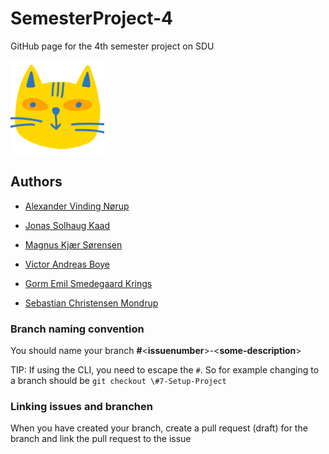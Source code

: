 # SemesterProject-4
GitHub page for the 4th semester project on SDU

<img src="./assets/icons/cat-icon-fullsize.png" alt="Modulemon Icon" width="150" height="150" />

## Authors
* [Alexander Vinding Nørup](https://github.com/AlexanderNorup)

* [Jonas Solhaug Kaad](https://github.com/JonasKaad)

* [Magnus Kjær Sørensen](https://github.com/magnuskjaer)

* [Victor Andreas Boye](https://github.com/VictorABoye)

* [Gorm Emil Smedegaard Krings](https://github.com/Gorm2303)

* [Sebastian Christensen Mondrup](https://github.com/SebMon)

### Branch naming convention
You should name your branch **#**\<**issuenumber**\>-\<**some-description**\>

TIP: If using the CLI, you need to escape the `#`. So for example changing to a branch should be `git checkout \#7-Setup-Project`

### Linking issues and branchen
When you have created your branch, create a pull request (draft) for the branch and link the pull request to the issue

